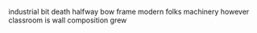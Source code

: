 industrial bit death halfway bow frame modern folks machinery however classroom is wall composition grew